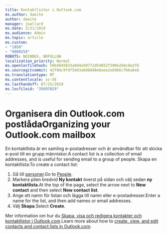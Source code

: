 ```yaml
---
title: Kontaktlistor i Outlook.com
ms.author: daeite
author: daeite
manager: joallard
ms.date: 3/21/2019
ms.audience: Admin
ms.topic: article
ms.custom:
- "1850"
- "9000258"
ROBOTS: NOINDEX, NOFOLLOW
localization_priority: Normal
ms.openlocfilehash: 59b4845833a8d4a50772d54852f500e2b8c8e2f6
ms.sourcegitcommit: 42f0dc9fdf5b93a68b048e8aee2eb9b6cf66a6eb
ms.translationtype: MT
ms.contentlocale: sv-SE
ms.lasthandoff: 07/15/2019
ms.locfileid: "35697029"
---
```

# <a name="organizing-your-outlookcom-mailbox"></a><span data-ttu-id="e7fb7-102">Organisera din Outlook.com postlåda</span><span class="sxs-lookup"><span data-stu-id="e7fb7-102">Organizing your Outlook.com mailbox</span></span>

<span data-ttu-id="e7fb7-103">En kontaktlista är en samling e-postadresser och är användbar för att skicka e-post till en grupp människor.</span><span class="sxs-lookup"><span data-stu-id="e7fb7-103">A contact list is a collection of email addresses, and is useful for sending email to a group of people.</span></span> <span data-ttu-id="e7fb7-104">Skapa en kontaktlista:</span><span class="sxs-lookup"><span data-stu-id="e7fb7-104">To create a contact list:</span></span>

1. <span data-ttu-id="e7fb7-105">Gå till [personer](https://outlook.live.com/people/).</span><span class="sxs-lookup"><span data-stu-id="e7fb7-105">Go to [People](https://outlook.live.com/people/).</span></span>
1. <span data-ttu-id="e7fb7-106">Markera pilen bredvid **Ny kontakt** överst på sidan och välj sedan **ny kontaktlista**.</span><span class="sxs-lookup"><span data-stu-id="e7fb7-106">At the top of the page, select the arrow next to **New contact** and then select **New contact list**.</span></span>
1. <span data-ttu-id="e7fb7-107">Ange ett namn för listan och lägga till namn eller e-postadresser.</span><span class="sxs-lookup"><span data-stu-id="e7fb7-107">Enter a name for the list, and then add names or email addresses.</span></span>
1. <span data-ttu-id="e7fb7-108">Välj **Skapa**.</span><span class="sxs-lookup"><span data-stu-id="e7fb7-108">Select **Create**.</span></span>

<span data-ttu-id="e7fb7-109">Mer information om hur du [Skapa, visa och redigera kontakter och kontaktlistor i Outlook.com](https://support.office.com/article/5b909158-036e-4820-92f7-2a27f57b9f01?wt.mc_id=Office_Outlook_com_Alchemy).</span><span class="sxs-lookup"><span data-stu-id="e7fb7-109">Learn more about how to [create, view, and edit contacts and contact lists in Outlook.com](https://support.office.com/article/5b909158-036e-4820-92f7-2a27f57b9f01?wt.mc_id=Office_Outlook_com_Alchemy).</span></span>